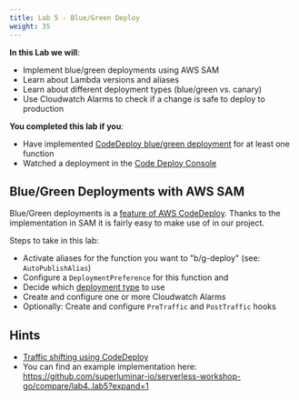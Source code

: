 ```yaml
---
title: Lab 5 - Blue/Green Deploy
weight: 35
---
```


**In this Lab we will**:

- Implement blue/green deployments using AWS SAM
- Learn about Lambda versions and aliases
- Learn about different deployment types (blue/green vs. canary)
- Use Cloudwatch Alarms to check if a change is safe to deploy to production

**You completed this lab if you**:

- Have implemented [CodeDeploy blue/green deployment](https://docs.aws.amazon.com/codedeploy/latest/userguide/welcome.html#welcome-deployment-overview-blue-green) for at least one function
- Watched a deployment in the [Code Deploy Console](https://eu-central-1.console.aws.amazon.com/codesuite/codedeploy/deployments?region=eu-central-1)

## Blue/Green Deployments with AWS SAM

Blue/Green deployments is a [feature of AWS CodeDeploy](https://docs.aws.amazon.com/codedeploy/latest/userguide/welcome.html#welcome-deployment-overview-blue-green). 
Thanks to the implementation in SAM it is fairly easy to make use of in our project.

Steps to take in this lab:

- Activate aliases for the function you want to "b/g-deploy" (see: `AutoPublishAlias`)
- Configure a `DeploymentPreference` for this function and 
- Decide which [deployment type](https://github.com/awslabs/serverless-application-model/blob/master/docs/safe_lambda_deployments.rst#traffic-shifting-configurations) to use
- Create and configure one or more Cloudwatch Alarms
- Optionally: Create and configure `PreTraffic` and `PostTraffic` hooks

## Hints

- [Traffic shifting using CodeDeploy](https://github.com/awslabs/serverless-application-model/blob/master/docs/safe_lambda_deployments.rst#traffic-shifting-using-codedeploy)
- You can find an example implementation here: https://github.com/superluminar-io/serverless-workshop-go/compare/lab4..lab5?expand=1
